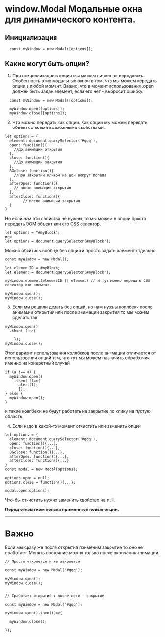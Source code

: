 window.Modal Модальные окна для динамического контента.
=========================


Инициализация
-----------
```
  const myWindow = new Modal([options]);
```
Какие могут быть опции?
-------------

1) При инициализации в опции мы можем ничего не передавать. Особенность этих модальных окнон в том, что мы можем передать опции в любой момент.
Важно, что в момент использования .open должен быть задан элемент, если его нет - выбросит ошибку.
```
  const myWindow = new Modal([options]);

  myWindow.open([options]);
  myWindow.close([options]);
```
2) Что можно передать как опции.
Как опции мы можем передать объект со всеми возможными свойствами.
```
let options = {
  element: document.querySelector('#qqq'),
  open: function(){
    //До анимации открытия
  },
  close: function(){
    //До анимации закрытия
  },
  BGclose: function(){
    //При закрытии кликом на фон вокруг попапа
  },
  afterOpen: function(){
  	// после анимации открытия
  },
  afterClose: function(){
		// после анимации закрытия
  }
}

```
Но если нам эти свойства не нужны, то мы можем в опции просто передать DOM объект или его CSS селектор.
```
let options = "#myBlock";
или
let options = document.querySelector(#myBlock");
```

Можно обойтись вообще без опций и просто задать элемент отдельно.
```
const myWindow = new Modal();

let elementID = #myBlock;
let element = document.querySelector(#myBlock");

myWindow.element(elementID || element) // И тут можно передать CSS селектор или элемент.

myWindow.open();
myWindow.close();
```

3) Если мы решили делать без опций, но нам нужны коллбеки после анимации открытия или после анимации закрытия то мы можем сделать так
```
myWindow.open()
  .then( ()=>{

    });
myWindow.close();
```
Этот вариант использования коллбеков после анимации отличается от использования опций тем, что тут мы можем назначить обработчик именно на конеретный случай

```
if (a !== 0) {
  myWindow.open()
    .then( ()=>{
      alert(1);
      });
} else {
  myWindow.open();
}
```
и такие коллбеки не будут работать на закрытие по клику на пустую область.



4) Если надо в какой-то момент отчистить или заменить опции
```
let options = {
  element: document.querySelector('#qqq'),
  open: function(){...},
  close: function(){...},
  BGclose: function(){...},
  afterOpen: function(){...},
  afterClose: function(){...}
}
const modal = new Modal(options);

options.open = null;
options.close = function(){...};

modal.open(options);
```
Что-бы отчистить нужно заменить свойство на null.

**Перед открытием попапа применятся новые опции.**
***
Важно
===============
Если мы сразу же после открытия применим закрытие то оно не сработает.
Менять состояние можно только после окончания анимации.
```
// Просто откроется и не закроется

const myWindow = new Modal('#qqq');

myWindow.open();
myWindow.close();


// Сработает открытие и после него - закрытие

const myWindow = new Modal('#qqq');

myWindow.open().then(()=>{

  myWindow.close();

});
```
